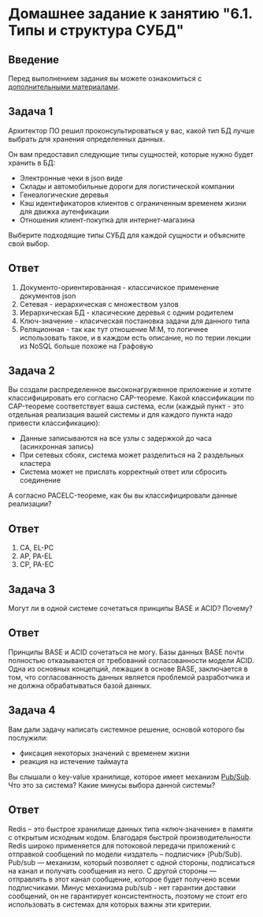 # Домашнее задание к занятию "6.1. Типы и структура СУБД"

## Введение

Перед выполнением задания вы можете ознакомиться с 
[дополнительными материалами](https://github.com/netology-code/virt-homeworks/tree/master/additional/README.md).

## Задача 1

Архитектор ПО решил проконсультироваться у вас, какой тип БД 
лучше выбрать для хранения определенных данных.

Он вам предоставил следующие типы сущностей, которые нужно будет хранить в БД:

- Электронные чеки в json виде
- Склады и автомобильные дороги для логистической компании
- Генеалогические деревья
- Кэш идентификаторов клиентов с ограниченным временем жизни для движка аутенфикации
- Отношения клиент-покупка для интернет-магазина

Выберите подходящие типы СУБД для каждой сущности и объясните свой выбор.

## Ответ
1. Документо-ориентированная - классичиское применение документов json
2. Сетевая - иерархическая с множеством узлов
3. Иерархическая БД - класические деревья с одним родителем
4. Ключ-значение - класическая постановка задачи для данного типа
5. Реляционная - так как тут отношение М:М, то логичнее использовать такое, и в каждом есть описание,
но по терии лекции из NoSQL больше похоже на Графовую

## Задача 2

Вы создали распределенное высоконагруженное приложение и хотите классифицировать его согласно 
CAP-теореме. Какой классификации по CAP-теореме соответствует ваша система, если 
(каждый пункт - это отдельная реализация вашей системы и для каждого пункта надо привести классификацию):

- Данные записываются на все узлы с задержкой до часа (асинхронная запись)
- При сетевых сбоях, система может разделиться на 2 раздельных кластера
- Система может не прислать корректный ответ или сбросить соединение

А согласно PACELC-теореме, как бы вы классифицировали данные реализации?

## Ответ
1. CA, EL-PC
2. AP, PA-EL
3. CP, PA-EC

## Задача 3

Могут ли в одной системе сочетаться принципы BASE и ACID? Почему?

## Ответ
Принципы BASE и ACID сочетаться не могу. Базы данных BASE почти полностью отказываются от требований согласованности модели ACID.
Одна из основных концепций, лежащих в основе BASE, заключается в том, что согласованность данных является проблемой разработчика и не должна обрабатываться базой данных.

## Задача 4

Вам дали задачу написать системное решение, основой которого бы послужили:

- фиксация некоторых значений с временем жизни
- реакция на истечение таймаута

Вы слышали о key-value хранилище, которое имеет механизм [Pub/Sub](https://habr.com/ru/post/278237/). 
Что это за система? Какие минусы выбора данной системы?

## Ответ
Redis – это быстрое хранилище данных типа «ключ‑значение» в памяти с открытым исходным кодом. Благодаря быстрой производительности Redis широко применяется для потоковой передачи приложений с отправкой сообщений по модели «издатель – подписчик» (Pub/Sub).
Pub/sub — механизм, который позволяет с одной стороны, подписаться на канал и получать сообщения из него. С другой стороны — отправлять в этот канал сообщение, которое будет получено всеми подписчиками.
Минус механизма pub/sub - нет гарантии доставки сообщений, он не гарантирует консистентность, поэтому не стоит его использовать в системах для которых важны эти критерии.